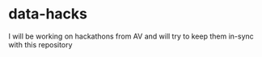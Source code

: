 # data-hacks
I will be working on hackathons  from AV and will try to keep them in-sync with this repository

